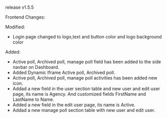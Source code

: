 
release v1.5.5

Frontend Changes: 

Modified:
- Login page changed to logo,text and button color and logo background color

Added:
- Active poll, Archived poll, manage poll field has been added to the side navbar on Dashboard.
- Added Dynamic Iframe Active poll, Archived poll.
- Active poll, Archived poll, manage poll activities has been added new icon.
- Addad a new field in the user section table and new user and edit user page, its name is Agency. And customized fields FirstName and LastName to Name.
- Added a new field in the edit user page, its name is Active.
- Addad a new manage poll section table with new user and edit user.


